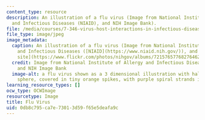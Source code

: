 ```yaml
---
content_type: resource
description: An illustration of a flu virus (Image from National Institute of Allergy
  and Infectious Diseases (NIAID), and NIH Image Bank).
file: /media/courses/7-346-virus-host-interactions-in-infectious-diseases-spring-2013/0db8c795ca7e73013d59f65e5deafa9c_7-346s13.jpg
file_type: image/jpeg
image_metadata:
  caption: An illustration of a flu virus (Image from National Institute of Allergy
    and Infectious Diseases ([NIAID](https://www.niaid.nih.gov/)), and [NIH Flickr
    site](https://www.flickr.com/photos/nihgov/albums/72157657768276462)).
  credit: Image from National Institute of Allergy and Infectious Diseases (NIAID),
    and NIH Image Bank
  image-alt: a flu virus shown as a 3 dimensional illustration with half of a blue-green
    sphere, covered in tiny orange spikes, with purple spiral strands inside the sphere.
learning_resource_types: []
ocw_type: OCWImage
resourcetype: Image
title: Flu Virus
uid: 0db8c795-ca7e-7301-3d59-f65e5deafa9c
---
```

